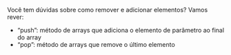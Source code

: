 Você tem dúvidas sobre como remover e adicionar elementos? Vamos rever:

* “push”: método de arrays que adiciona o elemento de parâmetro ao final do array
* “pop”: método de arrays que remove o último elemento
